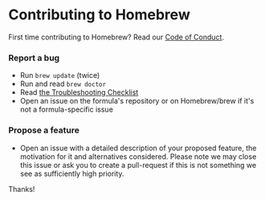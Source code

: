# Contributing to Homebrew
First time contributing to Homebrew? Read our [Code of Conduct](https://github.com/Homebrew/brew/blob/master/CODE_OF_CONDUCT.md#code-of-conduct).

### Report a bug

* Run `brew update` (twice)
* Run and read `brew doctor`
* Read [the Troubleshooting Checklist](https://docs.brew.sh/Troubleshooting.html)
* Open an issue on the formula's repository or on Homebrew/brew if it's not a formula-specific issue

### Propose a feature

* Open an issue with a detailed description of your proposed feature, the motivation for it and alternatives considered. Please note we may close this issue or ask you to create a pull-request if this is not something we see as sufficiently high priority.

Thanks!
